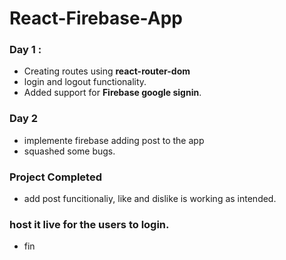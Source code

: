 # React-Firebase-App

### Day 1 :
- Creating routes using **react-router-dom**
- login and logout functionality.
- Added support for **Firebase google signin**.

### Day 2 
- implemente firebase adding post to the app
- squashed some bugs.

### Project Completed 
- add post funcitionaliy, like and dislike is working as intended.

### host it live for the users to login.
- fin
